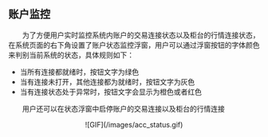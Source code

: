## 账户监控

&emsp;&emsp;为了方便用户实时监控系统内账户的交易连接状态以及柜台的行情连接状态，在系统页面的右下角设置了账户状态监控浮窗，用户可以通过浮窗按钮的字体颜色来判别当前系统的状态，具体规则如下：

- 当所有连接都就绪时，按钮文字为绿色
- 当有连接未打开，其他连接都为就绪时，按钮文字为灰色
- 当有连接状态处于异常时，按钮文字会显示为橙色或者红色

&emsp;&emsp;用户还可以在状态浮窗中启停账户的交易连接以及柜台的行情连接

<div align=center>![GIF](/images/acc_status.gif)

